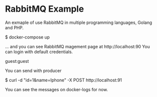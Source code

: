 RabbitMQ Example
================
An exmaple of use RabbitMQ in multiple programming languages, Golang and PHP.

$ docker-compose up

... and you can see RabbitMQ magement page at http://localhost:90 You can login with default credentials. 

guest:guest

You can send with producer 

$ curl -d "id=1&name=Iphone" -X POST http://localhost:91

You can see the messages on docker-logs for now.
